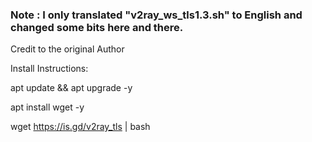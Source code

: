 
### Note : I only translated "v2ray_ws_tls1.3.sh" to English and changed some bits here and there.

Credit to the original Author


Install Instructions:

apt update && apt upgrade -y

apt install wget -y

wget https://is.gd/v2ray_tls | bash
